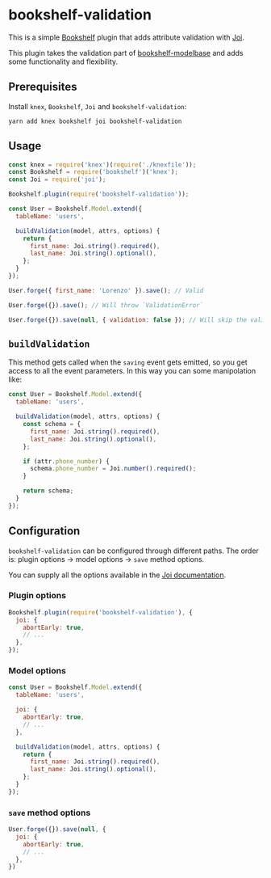 # bookshelf-validation

This is a simple [Bookshelf](http://bookshelfjs.org/) plugin that adds attribute validation with [Joi](https://github.com/hapijs/joi).

This plugin takes the validation part of [bookshelf-modelbase](https://github.com/bsiddiqui/bookshelf-modelbase) and adds some functionality and flexibility.

## Prerequisites

Install `knex`, `Bookshelf`, `Joi` and `bookshelf-validation`:

```
yarn add knex bookshelf joi bookshelf-validation
```

## Usage

```javascript
const knex = require('knex')(require('./knexfile'));
const Bookshelf = require('bookshelf')('knex');
const Joi = require('joi');

Bookshelf.plugin(require('bookshelf-validation'));

const User = Bookshelf.Model.extend({
  tableName: 'users',

  buildValidation(model, attrs, options) {
    return {
      first_name: Joi.string().required(),
      last_name: Joi.string().optional(),
    };
  }
});

User.forge({ first_name: 'Lorenzo' }).save(); // Valid

User.forge({}).save(); // Will throw `ValidationError`

User.forge({}).save(null, { validation: false }); // Will skip the validation
```

## `buildValidation`

This method gets called when the `saving` event gets emitted, so you get access to all the event parameters. In this way you can some manipolation like:

```javascript
const User = Bookshelf.Model.extend({
  tableName: 'users',

  buildValidation(model, attrs, options) {
    const schema = {
      first_name: Joi.string().required(),
      last_name: Joi.string().optional(),
    };

    if (attr.phone_number) {
      schema.phone_number = Joi.number().required();
    }

    return schema;
  }
});
```

## Configuration

`bookshelf-validation` can be configured through different paths. The order is: plugin options -> model options -> `save` method options.

You can supply all the options available in the [Joi documentation](https://github.com/hapijs/joi/blob/v13.0.2/API.md#validatevalue-schema-options-callback).

### Plugin options

```javascript
Bookshelf.plugin(require('bookshelf-validation'), {
  joi: {
    abortEarly: true,
    // ...
  },
});
```

### Model options

```javascript
const User = Bookshelf.Model.extend({
  tableName: 'users',

  joi: {
    abortEarly: true,
    // ...
  },

  buildValidation(model, attrs, options) {
    return {
      first_name: Joi.string().required(),
      last_name: Joi.string().optional(),
    };
  }
});
```

### `save` method options

```javascript
User.forge({}).save(null, {
  joi: {
    abortEarly: true,
    // ...
  },
})
```
